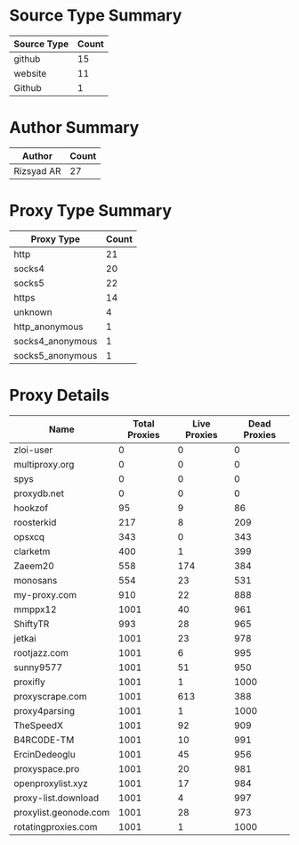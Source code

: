 # Source Type Summary

| Source Type | Count |
|-------------|-------|
| github | 15 |
| website | 11 |
| Github | 1 |


# Author Summary

| Author | Count |
|--------|-------|
| Rizsyad AR | 27 |


# Proxy Type Summary

| Proxy Type | Count |
|------------|-------|
| http | 21 |
| socks4 | 20 |
| socks5 | 22 |
| https | 14 |
| unknown | 4 |
| http_anonymous | 1 |
| socks4_anonymous | 1 |
| socks5_anonymous | 1 |


# Proxy Details

| Name | Total Proxies | Live Proxies | Dead Proxies |
|------|---------------|--------------|---------------|
| zloi-user | 0 | 0 | 0 |
| multiproxy.org | 0 | 0 | 0 |
| spys | 0 | 0 | 0 |
| proxydb.net | 0 | 0 | 0 |
| hookzof | 95 | 9 | 86 |
| roosterkid | 217 | 8 | 209 |
| opsxcq | 343 | 0 | 343 |
| clarketm | 400 | 1 | 399 |
| Zaeem20 | 558 | 174 | 384 |
| monosans | 554 | 23 | 531 |
| my-proxy.com | 910 | 22 | 888 |
| mmppx12 | 1001 | 40 | 961 |
| ShiftyTR | 993 | 28 | 965 |
| jetkai | 1001 | 23 | 978 |
| rootjazz.com | 1001 | 6 | 995 |
| sunny9577 | 1001 | 51 | 950 |
| proxifly | 1001 | 1 | 1000 |
| proxyscrape.com | 1001 | 613 | 388 |
| proxy4parsing | 1001 | 1 | 1000 |
| TheSpeedX | 1001 | 92 | 909 |
| B4RC0DE-TM | 1001 | 10 | 991 |
| ErcinDedeoglu | 1001 | 45 | 956 |
| proxyspace.pro | 1001 | 20 | 981 |
| openproxylist.xyz | 1001 | 17 | 984 |
| proxy-list.download | 1001 | 4 | 997 |
| proxylist.geonode.com | 1001 | 28 | 973 |
| rotatingproxies.com | 1001 | 1 | 1000 |
